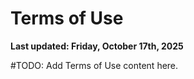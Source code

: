 # Terms of Use

**Last updated: Friday, October 17th, 2025**

#TODO: Add Terms of Use content here.

